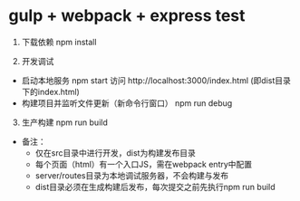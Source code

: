 # gulp + webpack + express test

1. 下载依赖
npm install

2. 开发调试
  * 启动本地服务
    npm start
    访问 http://localhost:3000/index.html (即dist目录下的index.html)
  * 构建项目并监听文件更新（新命令行窗口）
    npm run debug

3. 生产构建
npm run build

+ 备注：
  - 仅在src目录中进行开发，dist为构建发布目录
  - 每个页面（html）有一个入口JS，需在webpack entry中配置
  - server/routes目录为本地调试服务器，不会构建与发布
  - dist目录必须在生成构建后发布，每次提交之前先执行npm run build
